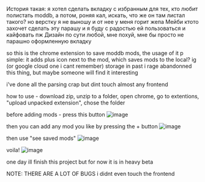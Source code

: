 История такая: я хотел сделать вкладку с избранным для тех, кто любит полистать moddb, а потом, роняя кал, искать, что же он там листал такого?
но верстку я не выношу и от нее у меня горит жепа
Мейби ктото захочет сделать эту парашу и я буду с радостью ей пользоваться и кайфовать пж 
Дизайн по сути любой, мне похуй, мне бы просто не парашно оформленную вкладку

so this is the chrome extension to save moddb mods, the usage of it p simple: it adds plus icon next to the mod, which saves mods to the local? ig (or google cloud one i cant remember) storage
in past i rage abandonned this thing, but maybe someone will find it interesting

i've done all the parsing crap but dint touch almost any frontend

how to use - download zip, unzip to a folder, open chrome, go to extentions, "upload unpacked extension", chose the folder

before adding mods - press this button
![image](https://github.com/user-attachments/assets/c3a8f779-d061-4117-9c0f-d133e68913cf)

then you can add any mod you like by pressing the + button
![image](https://github.com/user-attachments/assets/ac91c997-a97a-4a06-9ab9-e81e5a7dca13)

then use "see saved mods"
![image](https://github.com/user-attachments/assets/f3a01489-7af5-4755-9154-74c600556902)

voila!
![image](https://github.com/user-attachments/assets/49902009-603b-4eec-a298-2d611e86cc99)

one day ill finish this project but for now it is in heavy beta

NOTE: THERE ARE A LOT OF BUGS i didnt even touch the frontend

